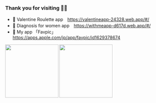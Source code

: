 ### Thank you for visiting 🌼🌼

- 💝 Valentine Roulette app　https://valentineapp-24328.web.app/#/
- 👗 Diagnosis for women app　https://withmeapp-d617d.web.app/#/
- 💫 My app 「Favpic」　https://apps.apple.com/jp/app/favpic/id1629378674

<!--
**kitashio/kitashio** is a ✨ _special_ ✨ repository because its `README.md` (this file) appears on your GitHub profile.

Here are some ideas to get you started:

- 🌱 I’m currently learning ...
- 👯 I’m looking to collaborate on ...
- 🤔 I’m looking for help with ...
- 💬 Ask me about ...
- 📫 How to reach me: ...
- 😄 Pronouns: ...
- ⚡ Fun fact: ...
-->
<a href="https://github.com/tocoteron">
  <img align="left" height="170px" src="https://github-readme-stats.vercel.app/api?username=kitashio&count_private=true&show_icons=true&theme=dracula" />
</a>
<a href="https://github.com/tocoteron">
  <img align="left" height="170px" src="https://github-readme-stats.vercel.app/api/top-langs/?username=kitashio&layout=compact&theme=dracula" />
</a>
